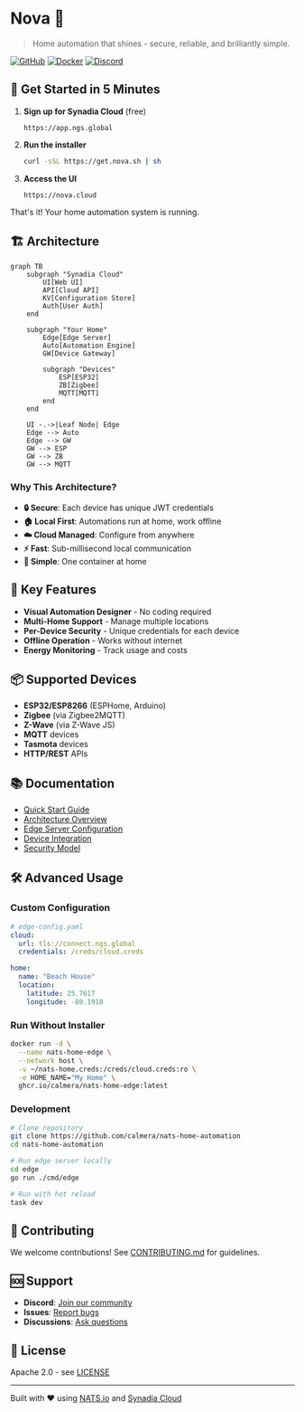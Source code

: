 # Nova 🌟

> Home automation that shines - secure, reliable, and brilliantly simple.

[![GitHub](https://img.shields.io/github/license/calmera/nova)](LICENSE)
[![Docker](https://img.shields.io/docker/pulls/calmera/nova-edge)](https://hub.docker.com/r/calmera/nova-edge)
[![Discord](https://img.shields.io/discord/123456789)](https://discord.gg/nova)

## 🚀 Get Started in 5 Minutes

1. **Sign up for Synadia Cloud** (free)
   ```
   https://app.ngs.global
   ```

2. **Run the installer**
   ```bash
   curl -sSL https://get.nova.sh | sh
   ```

3. **Access the UI**
   ```
   https://nova.cloud
   ```

That's it! Your home automation system is running.

## 🏗️ Architecture

```mermaid
graph TB
    subgraph "Synadia Cloud"
        UI[Web UI]
        API[Cloud API]
        KV[Configuration Store]
        Auth[User Auth]
    end
    
    subgraph "Your Home"
        Edge[Edge Server]
        Auto[Automation Engine]
        GW[Device Gateway]
        
        subgraph "Devices"
            ESP[ESP32]
            ZB[Zigbee]
            MQTT[MQTT]
        end
    end
    
    UI -.->|Leaf Node| Edge
    Edge --> Auto
    Edge --> GW
    GW --> ESP
    GW --> ZB
    GW --> MQTT
```

### Why This Architecture?

- **🔒 Secure**: Each device has unique JWT credentials
- **🏠 Local First**: Automations run at home, work offline
- **☁️ Cloud Managed**: Configure from anywhere
- **⚡ Fast**: Sub-millisecond local communication
- **🔧 Simple**: One container at home

## 🎯 Key Features

- **Visual Automation Designer** - No coding required
- **Multi-Home Support** - Manage multiple locations
- **Per-Device Security** - Unique credentials for each device
- **Offline Operation** - Works without internet
- **Energy Monitoring** - Track usage and costs

## 📦 Supported Devices

- **ESP32/ESP8266** (ESPHome, Arduino)
- **Zigbee** (via Zigbee2MQTT)
- **Z-Wave** (via Z-Wave JS)
- **MQTT** devices
- **Tasmota** devices
- **HTTP/REST** APIs

## 📚 Documentation

- [Quick Start Guide](QUICKSTART.md)
- [Architecture Overview](REFACTOR-PLAN.md)
- [Edge Server Configuration](edge/README.md)
- [Device Integration](docs/devices/)
- [Security Model](docs/security/)

## 🛠️ Advanced Usage

### Custom Configuration

```yaml
# edge-config.yaml
cloud:
  url: tls://connect.ngs.global
  credentials: /creds/cloud.creds

home:
  name: "Beach House"
  location:
    latitude: 25.7617
    longitude: -80.1918
```

### Run Without Installer

```bash
docker run -d \
  --name nats-home-edge \
  --network host \
  -v ~/nats-home.creds:/creds/cloud.creds:ro \
  -e HOME_NAME="My Home" \
  ghcr.io/calmera/nats-home-edge:latest
```

### Development

```bash
# Clone repository
git clone https://github.com/calmera/nats-home-automation
cd nats-home-automation

# Run edge server locally
cd edge
go run ./cmd/edge

# Run with hot reload
task dev
```

## 🤝 Contributing

We welcome contributions! See [CONTRIBUTING.md](CONTRIBUTING.md) for guidelines.

## 🆘 Support

- **Discord**: [Join our community](https://discord.gg/nats-home)
- **Issues**: [Report bugs](https://github.com/calmera/nats-home-automation/issues)
- **Discussions**: [Ask questions](https://github.com/calmera/nats-home-automation/discussions)

## 📄 License

Apache 2.0 - see [LICENSE](LICENSE)

---

Built with ❤️ using [NATS.io](https://nats.io) and [Synadia Cloud](https://synadia.com)